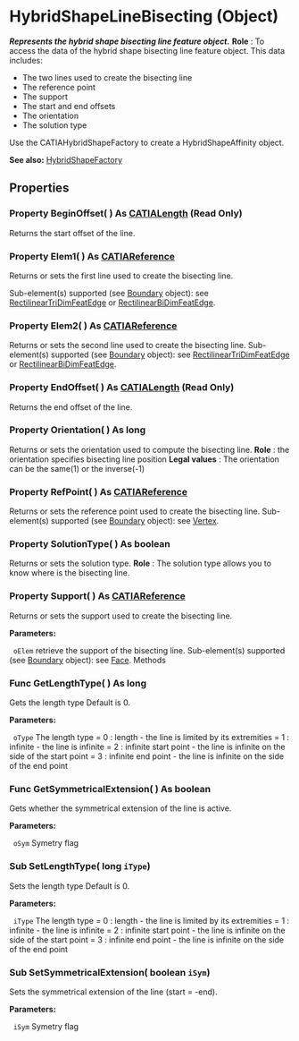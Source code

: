 # HybridShapeLineBisecting (Object)

**_Represents the hybrid shape bisecting line feature object._**
**Role** : To access the data of the hybrid shape bisecting line feature object. This data includes:

  * The two lines used to create the bisecting line
  * The reference point
  * The support
  * The start and end offsets
  * The orientation
  * The solution type

Use the CATIAHybridShapeFactory to create a HybridShapeAffinity object.

**See also:**      [HybridShapeFactory](../GSMInterfaces/interface_HybridShapeFactory_68680.md)

## Properties

### Property **BeginOffset**( ) As [CATIALength](../KnowledgeInterfaces/interface_Length_8108.md) (Read Only)

Returns the start offset of the line.  
### Property **Elem1**( ) As [CATIAReference](../InfInterfaces/interface_Reference_17481.md)

Returns or sets the first line used to create the bisecting line.

Sub-element(s) supported (see [Boundary](../MecModInterfaces/interface_Boundary_14542.md) object): see [RectilinearTriDimFeatEdge](../MecModInterfaces/interface_RectilinearTriDimFeatEdge_125698.md) or [RectilinearBiDimFeatEdge](../MecModInterfaces/interface_RectilinearBiDimFeatEdge_114366.md).  
### Property **Elem2**( ) As [CATIAReference](../InfInterfaces/interface_Reference_17481.md)

Returns or sets the second line used to create the bisecting line.
Sub-element(s) supported (see [Boundary](../MecModInterfaces/interface_Boundary_14542.md) object): see [RectilinearTriDimFeatEdge](../MecModInterfaces/interface_RectilinearTriDimFeatEdge_125698.md) or [RectilinearBiDimFeatEdge](../MecModInterfaces/interface_RectilinearBiDimFeatEdge_114366.md).  
### Property **EndOffset**( ) As [CATIALength](../KnowledgeInterfaces/interface_Length_8108.md) (Read Only)

Returns the end offset of the line.  
### Property **Orientation**( ) As long

Returns or sets the orientation used to compute the bisecting line.
**Role** : the orientation specifies bisecting line position
**Legal values** : The orientation can be the same(1) or the inverse(-1)  
### Property **RefPoint**( ) As [CATIAReference](../InfInterfaces/interface_Reference_17481.md)

Returns or sets the reference point used to create the bisecting line.
Sub-element(s) supported (see [Boundary](../MecModInterfaces/interface_Boundary_14542.md) object): see [Vertex](../MecModInterfaces/interface_Vertex_8466.md).  
### Property **SolutionType**( ) As boolean

Returns or sets the solution type.
**Role** : The solution type allows you to know where is the bisecting line.  
### Property **Support**( ) As [CATIAReference](../InfInterfaces/interface_Reference_17481.md)

Returns or sets the support used to create the bisecting line.

**Parameters:**

` oElem`      retrieve the support of the bisecting line.
Sub-element(s) supported (see
[Boundary](../MecModInterfaces/interface_Boundary_14542.md) object): see [Face](../MecModInterfaces/interface_Face_3398.md).  Methods

### Func **GetLengthType**( ) As long

Gets the length type Default is 0.

**Parameters:**

` oType`      The length type = 0 : length - the line is limited by its extremities = 1 : infinite - the line is infinite = 2 : infinite start point - the line is infinite on the side of the start point = 3 : infinite end point - the line is infinite on the side of the end point

### Func **GetSymmetricalExtension**( ) As boolean

Gets whether the symmetrical extension of the line is active.

**Parameters:**

` oSym`      Symetry flag

### Sub **SetLengthType**( long  `iType`)

Sets the length type Default is 0.

**Parameters:**

` iType`      The length type = 0 : length - the line is limited by its extremities = 1 : infinite - the line is infinite = 2 : infinite start point - the line is infinite on the side of the start point = 3 : infinite end point - the line is infinite on the side of the end point

### Sub **SetSymmetricalExtension**( boolean  `iSym`)

Sets the symmetrical extension of the line (start = -end).

**Parameters:**

` iSym`      Symetry flag